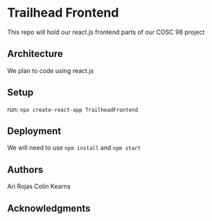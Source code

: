 # Trailhead Frontend
This repo will hold our react.js frontend parts of our COSC 98 project

## Architecture

We plan to code using react.js

## Setup

run: 
`npx create-react-app TrailheadFrontend`

## Deployment

We will need to use `npm install` and `npm start`

## Authors

Ari Rojas 
Colin Kearns 

## Acknowledgments

